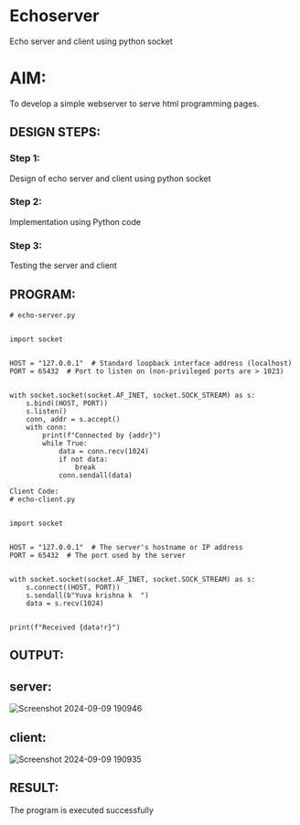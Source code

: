# Echoserver
Echo server and client using python socket

# AIM:

To develop a simple webserver to serve html programming pages.

## DESIGN STEPS:

### Step 1:

Design of echo server and client using python socket

### Step 2:

Implementation using Python code

### Step 3:

Testing the server and client 

## PROGRAM:
```
# echo-server.py


import socket


HOST = "127.0.0.1"  # Standard loopback interface address (localhost)
PORT = 65432  # Port to listen on (non-privileged ports are > 1023)


with socket.socket(socket.AF_INET, socket.SOCK_STREAM) as s:
    s.bind((HOST, PORT))
    s.listen()
    conn, addr = s.accept()
    with conn:
        print(f"Connected by {addr}")
        while True:
            data = conn.recv(1024)
            if not data:
                break
            conn.sendall(data)

```

```
Client Code:
# echo-client.py


import socket


HOST = "127.0.0.1"  # The server's hostname or IP address
PORT = 65432  # The port used by the server


with socket.socket(socket.AF_INET, socket.SOCK_STREAM) as s:
    s.connect((HOST, PORT))
    s.sendall(b"Yuva krishna k  ")
    data = s.recv(1024)


print(f"Received {data!r}")

```
## OUTPUT:
## server:
![Screenshot 2024-09-09 190946](https://github.com/user-attachments/assets/c74e4a70-8d70-469e-adc0-d80acdd9f9a9)
## client:
![Screenshot 2024-09-09 190935](https://github.com/user-attachments/assets/79a5332e-5f27-4ee7-9719-0ea6b5027bbd)


## RESULT:
The program is executed successfully
